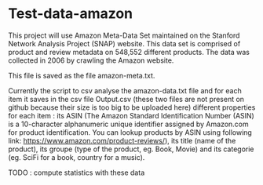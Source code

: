# Test-data-amazon

This project will use Amazon Meta-Data Set maintained on the Stanford Network Analysis Project (SNAP) website. This data set is comprised of product and review metadata on 548,552 different products. The data was collected in 2006 by crawling the Amazon website.

This file is saved as the file amazon-meta.txt.

Currently the script to csv analyse the amazon-data.txt file and for each item it saves in the csv file Output.csv (these two files are not present on github because their size is too big to be uploaded here) different properties for each item : its ASIN (The Amazon Standard Identification Number (ASIN) is a 10-character alphanumeric unique identifier assigned by Amazon.com for product identification. You can lookup products by ASIN using following link: https://www.amazon.com/product-reviews/<ASIN>), its title (name of the product), its groupe (type of the product, eg. Book, Movie) and its categorie (eg. SciFi for a book, country for a music).

TODO : compute statistics with these data
